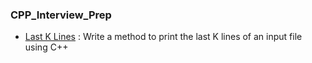 ### CPP_Interview_Prep

* [Last K Lines](https://github.com/youngmin-chung/CPP_FindLastKLines) : Write a method to print the last K lines of an input file using C++
